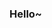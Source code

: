 ### Hello~
<span>
 <img align="left" src="https://github-readme-stats.vercel.app/api/top-langs/?username=Exisi&layout=compact&count_private=true&theme=default" style="max-width:0.5;width:0.4">
 <img align="left" src="https://github-readme-stats.vercel.app/api?username=Exisi&show_icons=true&icon_color=CE1D2D&text_color=718096&bg_color=ffffff&hide_title=true" style="max-width:0.5;width:0.4"/>
</span>
